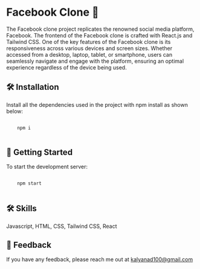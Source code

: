 # Facebook Clone 📘
The Facebook clone project replicates the renowned social media platform, Facebook. The frontend of the Facebook clone is crafted with React.js and Tailwind CSS. One of the key features of the Facebook clone is its responsiveness across various devices and screen sizes. Whether accessed from a desktop, laptop, tablet, or smartphone, users can seamlessly navigate and engage with the platform, ensuring an optimal experience regardless of the device being used.



## 🛠️ Installation

Install all the dependencies used in the project with npm install as shown below:

```bash
  
    npm i
  
```

## 🚀 Getting Started
To start the development server:
```bash
  
    npm start
  
```

## 🛠 Skills
Javascript, HTML, CSS, Tailwind  CSS, React


## 📩 Feedback
If you have any feedback, please reach me out at kalyanad100@gmail.com

